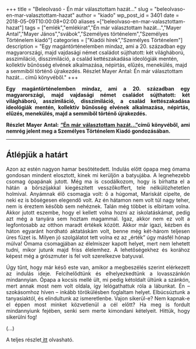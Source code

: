 +++
title = "Beleolvasó - Én már választottam hazát..."
slug = "beleolvaso-en-mar-valasztottam-hazat"
author = "kiado"
wp_post_id = 3401
date = 2018-05-09T10:00:08+02:00
aliases =["beleolvaso-en-mar-valasztottam-hazat"]
tags = ["emlék","emlékirat","Én már választottam hazát...","Mayer Antal","Mayer János","svábok","Személyes történelem","Személyes Történelem kiadó"]
categories = ["Kiadói hírek","Személyes Történelem"]
description = "Egy magántörténelemben mindaz, ami a 20. században egy magyarországi, majd vajdasági német családot sújthatott: két világháború, asszimiláció, disszimiláció, a család kettészakadása ideológiák mentén, kollektív bűnösség elvének alkalmazása, népirtás, elűzés, menekülés, majd a semmiből történő újrakezdés. Részlet Mayer Antal: Én már választottam hazát... című könyvéből."
+++
<p align="justify"><strong>Egy magántörténelemben mindaz, ami a 20. században egy magyarországi, majd vajdasági német családot sújthatott: két világháború, asszimiláció, disszimiláció, a család kettészakadása ideológiák mentén, kollektív bűnösség elvének alkalmazása, népirtás, elűzés, menekülés, majd a semmiből történő újrakezdés.</strong></p>
<p align="justify"><strong>Részlet Mayer Antal: <a href="https://www.konyvesbolt.online/En-mar-valasztottam-hazat">“Én már választottam hazát…”</a>című könyvéből, ami nemrég jelent meg a Személyes Történelem Kiadó gondozásában.</strong></p>


<hr />

<h2 class="western" align="justify">Átlépjük a határt</h2>
<p align="justify">Azon az estén nagyon hamar besötétedett. Indulás előtt ópapa meg ómama gondosan mindent elosztott, kinek mi kerüljön a batyujába. A legnehezebb csomag ópapának jutott. Még ma is csodálkozom, hogy is bírhatta el a hátán a bőrszíjakkal kiegészített vesszőkoffert, tele nélkülözhetetlen holmival. Anyámnak élő csomagja volt: ő a húgomat, Mariskát cipelte, de neki ez is bőségesen elegendő volt. Az én hátamon nem volt túl nagy teher, nem is éreztem később sem nehéznek. Talán még többet is elbírtam volna. Akkor jutott eszembe, hogy el kellett volna hozni az iskolatáskámat, pedig azt még a tanyára sem hoztam magammal. Igaz, akkor nem ez volt a legfontosabb az otthon maradt értékek között. Akkor már igazi, kézben és háton egyaránt hordható aktatáskám volt, benne még két-három teljesen üres füzet is. Milyen jó szolgálatot tett volna ez az „érték” úgy másfél hónap múlva! Ómama csomagjában az élelmiszer kapott helyet, mert nem lehetett tudni, mikor jutunk majd friss élelemhez. A lehetőségekhez és korához képest még a grószmuter is fel volt szerelkezve batyuval.</p>
<p align="justify">Úgy tűnt, hogy már késő este van, amikor a megbeszélés szerint elérkezett az indulás ideje. Felcihelődtünk és elhelyezkedtünk a lovasszánkón mindannyian. Ópapa a kocsis mellé ült, mi pedig kétoldalt ültünk a szánkón, mert annak most nem volt oldala, így lelógathattuk róla a lábunkat. Én – szokásomhoz híven – inkább törökülésben foglaltam helyet. Elbúcsúztunk a tanyasiaktól, és elindultunk az ismeretlenbe. Vajon sikerül-e? Nem kapnak-e el éppen most minket közvetlenül a cél előtt? Ha meg is fordult mindannyiunk fejében, senki sem merte kimondani kételyeit. Hittük, hogy sikerülni fog!</p>
<p align="justify">(...)</p>
<p align="justify">A teljes részlet<a href="http://konyv.guru/izelito-en-mar-valasztottam-hazat/"> itt</a> olvasható.</p>